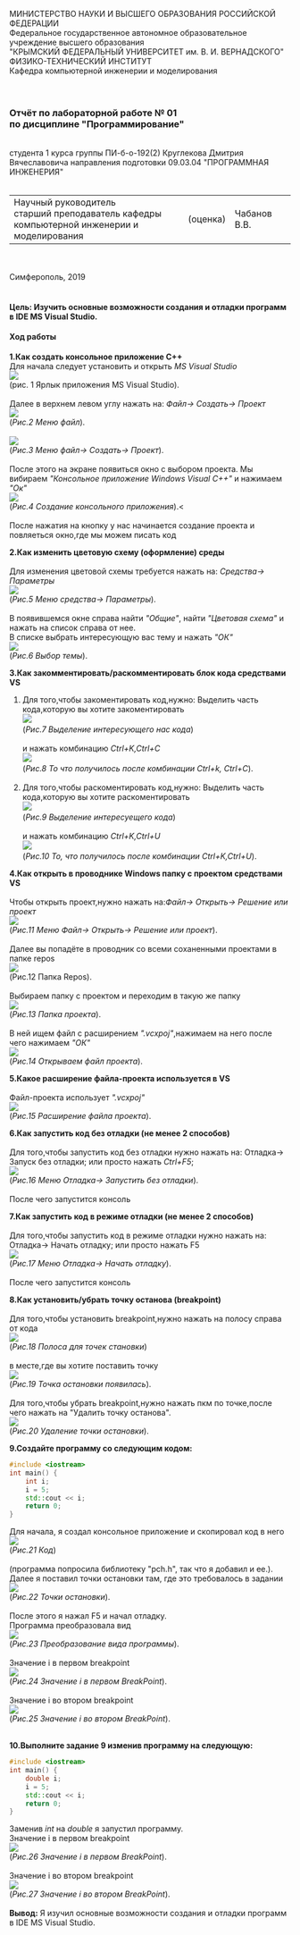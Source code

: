 МИНИСТЕРСТВО НАУКИ  И ВЫСШЕГО ОБРАЗОВАНИЯ РОССИЙСКОЙ ФЕДЕРАЦИИ  
Федеральное государственное автономное образовательное учреждение высшего образования  
"КРЫМСКИЙ ФЕДЕРАЛЬНЫЙ УНИВЕРСИТЕТ им. В. И. ВЕРНАДСКОГО"  
ФИЗИКО-ТЕХНИЧЕСКИЙ ИНСТИТУТ  
Кафедра компьютерной инженерии и моделирования
<br/><br/>
​
### Отчёт по лабораторной работе № 01 <br/> по дисциплине "Программирование"
<br/>
​студента 1 курса группы ПИ-б-о-192(2)
Круглекова Дмитрия Вячеславовича
направления подготовки 09.03.04 "ПРОГРАММНАЯ ИНЖЕНЕРИЯ"  
<br/>
​
<table>
<tr><td>Научный руководитель<br/> старший преподаватель кафедры<br/> компьютерной инженерии и моделирования</td>
<td>(оценка)</td>
<td>Чабанов В.В.</td>
</tr>
</table>
<br/><br/>
​
Симферополь, 2019<br/><br/>

#### Цель: Изучить основные возможности создания и отладки программ в IDE MS Visual Studio. <br/>
#### Ход работы <br/>

**1.Как создать консольное приложение С++** <br/>
Для начала следует установить и открыть *MS Visual Studio* <br/>
![](\image\1.jpg)<br/> (рис. 1 Ярлык приложения MS Visual Studio).<br/><br/> 
Далее в верхнем левом углу нажать на: *Файл-> Создать-> Проект*<br/> ![](\image\2.jpg)<br/>(*Рис.2 Меню файл*).<br/><br/>![](\image\3.jpg)<br/>(*Рис.3 Меню файл-> Создать-> Проект*). <br/><br/>
После этого на экране появиться окно с выбором проекта. Мы вибираем *"Консольное приложение Windows  Visual C++"* и нажимаем *"Ок"* <br/>![](\image\4.jpg)<br/>(*Рис.4 Создание консольного приложения*).<<br/><br/>
После нажатия на кнопку у нас начинается создание проекта и повляеться окно,где мы можем писать код<br/>

**2.Как изменить цветовую схему (оформление) среды**<br/><br/>
Для изменения цветовой схемы требуется нажать на: *Средства-> Параметры*<br/>![](\image\5.jpg)<br/>(*Рис.5 Меню средства-> Параметры*).<br/><br/>
В появившемся окне справа найти *"Общие"*, найти *"Цветовая схема"* и нажать на список справа от нее.<br/>
В списке выбрать интересующую вас тему и нажать *"ОК"* <br/> ![](\image\6.jpg)<br/>(*Рис.6 Выбор темы*).<br/>

**3.Как закомментировать/раскомментировать блок кода средствами VS**<br/>
1. Для того,чтобы закоментировать код,нужно: Выделить часть кода,которую вы хотите закоментировать<br/> ![](\image\7.jpg)<br/>(*Рис.7 Выделение интересующего нас кода*)<br/><br/> и нажать комбинацию *Ctrl+K,Ctrl+C*<br/> ![](\image\8.jpg)<br/>(*Рис.8 То что получилось после комбинации Ctrl+k, Ctrl+C*).<br/><br/>
2. Для того,чтобы раскоментировать код,нужно: Выделить часть кода,которую вы хотите раскоментировать<br/> ![](\image\8.jpg)<br/>(*Рис.9 Выделение интересуещего кода*)<br/><br/> и нажать комбинацию *Ctrl+K,Ctrl+U*<br/> ![](\image\7.jpg)<br/>(*Рис.10 То, что получилось после комбинации Ctrl+K,Ctrl+U*). 

**4.Как открыть в проводнике Windows папку с проектом средствами VS**<br/><br/>
Чтобы открыть проект,нужно нажать на:*Файл-> Открыть-> Решение или проект*<br/>![](\image\9.jpg)<br/>(*Рис.11 Меню Файл-> Открыть-> Решение или проект*).<br/><br/>
Далее вы попадёте в проводник со всеми соханенными проектами в папке repos<br/>![](\image\10.jpg)<br/>(Рис.12 Папка Repos).<br/><br/>
Выбираем папку с проектом и переходим в такую же папку<br/>![](\image\11.jpg)<br/>(*Рис.13 Папка проекта*).<br/><br/>
В ней ищем файл с расширением *".vcxpoj"*,нажимаем на него после чего нажимаем *"ОК"*<br/>![](\image\12.jpg)<br/>(*Рис.14 Открываем файл проекта*).<br/>

**5.Какое расширение файла-проекта используется в VS**<br/><br/>
Файл-проекта использует *".vcxpoj"*<br/>![](\image\13.jpg)<br/>(*Рис.15 Расширение файла проекта*).<br/>

**6.Как запустить код без отладки (не менее 2 способов)**<br/><br/>
Для того,чтобы запустить код без отладки нужно нажать на: Отладка-> Запуск без отладки; или просто нажать *Ctrl+F5*;<br/>![](\image\14.jpg)<br/>(*Рис.16 Меню Отладка-> Запустить без отладки*).<br/>
</br>После чего запустится консоль


**7.Как запустить код в режиме отладки (не менее 2 способов)**<br/><br/>
Для того,чтобы запустить код в режиме отладки нужно нажать на: Отладка-> Начать отладку; или просто нажать F5<br/>![](\image\15.jpg)<br/>(*Рис.17 Меню Отладка-> Начать отладку*).<br/>
</br>После чего запустится консоль

**8.Как установить/убрать точку останова (breakpoint)**<br/><br/>
Для того,чтобы установить breakpoint,нужно нажать на полосу справа от кода<br/>![](\image\16.jpg)<br/>(*Рис.18 Полоса для точек становки*)<br/><br/> в месте,где вы хотите поставить точку<br/>![](\image\17.jpg)</br>(*Рис.19 Точка остановки появилась*).</br><br/>
Для того,чтобы убрать breakpoint,нужно нажать пкм по точке,после чего нажать на "Удалить точку останова".<br/>![](\image\18.jpg)<br/>(*Рис.20 Удаление точки остановки*).<br/>

**9.Создайте программу со следующим кодом:**<br/>
~~~c++
#include <iostream>
int main() {
    int i;
    i = 5;
    std::cout << i;
    return 0;
}
~~~

Для начала, я создал консольное приложение и скопировал код в него<br/>![](\image\19.jpg)<br/>(*Рис.21 Код*)<br/><br/>(программа попросила библиотеку "pch.h", так что я добавил и ее.).<br/>
Далее я поставил точки остановки там, где это требовалось в задании<br/>![](\image\20.jpg)<br/>(*Рис.22 Точки остановки*).<br/><br/>
После этого я нажал F5 и начал отладку.<br/>
Программа преобразовала вид<br/>![](\image\21.jpg)<br/>(*Рис.23 Преобразование вида программы*).<br/><br/>
Значение i в первом breakpoint<br/>![](\image\22.jpg)<br/>(*Рис.24 Значение i в первом BreakPoint*).<br/><br/>
Значение i во втором breakpoint<br/>![](\image\23.jpg)<br/>(*Рис.25 Значение i во втором BreakPoint*).<br/><br/>

**10.Выполните задание 9 изменив программу на следующую:**<br/>
~~~C++
#include <iostream>
int main() {
    double i;
    i = 5;
    std::cout << i;
    return 0;
}
~~~
Заменив *int* на *double* я запустил программу.<br/>
Значение i в первом breakpoint<br/>![](\image\24.jpg)<br/>(*Рис.26 Значение i в первом BreakPoint*).<br/><br/>
Значение i во втором breakpoint<br/>![](\image\25.jpg)<br/>(*Рис.27 Значение i во втором BreakPoint*).<br/><br/>
**Вывод:** Я изучил основные возможности создания и отладки программ в IDE MS Visual Studio.